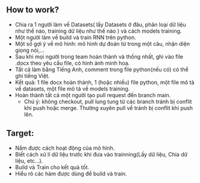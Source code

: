 How to work?
--
- Chia ra 1 người làm về Datasets( lấy Datasets ở đâu, phân loại dữ liệu như thế nào, training dữ liệu như thế nào ) và cách models training.
- Một người làm về build và train RNN trên python.
- Một số gợi ý về mô hình: mô hình dự đoán từ trong một câu, nhận diện giọng nói,...
- Sau khi mọi người trong team hoàn thành và thống nhất, ghi vào file .docx theo yêu cầu file, có hình ảnh minh hoạ.
- Tất cả làm bằng Tiếng Anh, comment trong file python(nếu có) có thể ghi tiếng Việt.
- Kết quả: 1 file docx hoàn thành, 1 (hoặc nhiều) file python, một file mô tả về datasets, một file mô tả về models training.
- Hoàn thành tất cả một người tạo pull request đến branch main.
  * Chú ý: không checkout, pull lung tung từ các branch tránh bị conflit khi push hoặc merge. Thường xuyên pull về tránh bị conflit khi push lên.

Target:
-
- Nắm được cách hoạt động của mô hình.
- Biết cách xử lí dữ liệu trước khi đưa vào trainning(Lấy dữ liệu, Chia dữ liệu, etc...).
- Build và Train cho kết quả tốt.
- Hiểu rõ các hàm được dùng để build và train.
